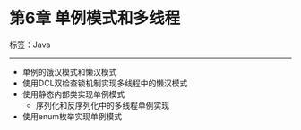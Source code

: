 # 第6章 单例模式和多线程

标签：Java

---

- 单例的饿汉模式和懒汉模式
- 使用DCL双检查锁机制实现多线程中的懒汉模式
- 使用静态内部类实现单例模式
	- 序列化和反序列化中的多线程单例实现
- 使用enum枚举实现单例模式
